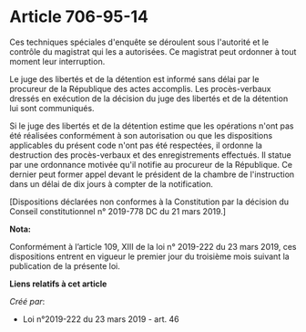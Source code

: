 # Article 706-95-14

Ces techniques spéciales d'enquête se déroulent sous l'autorité et le contrôle du magistrat qui les a autorisées. Ce
magistrat peut ordonner à tout moment leur interruption.

Le juge des libertés et de la détention est informé sans délai par le procureur de la République des actes accomplis. Les
procès-verbaux dressés en exécution de la décision du juge des libertés et de la détention lui sont communiqués.

Si le juge des libertés et de la détention estime que les opérations n'ont pas été réalisées conformément à son autorisation
ou que les dispositions applicables du présent code n'ont pas été respectées, il ordonne la destruction des procès-verbaux et
des enregistrements effectués. Il statue par une ordonnance motivée qu'il notifie au procureur de la République. Ce dernier
peut former appel devant le président de la chambre de l'instruction dans un délai de dix jours à compter de la notification.

[Dispositions déclarées non conformes à la Constitution par la décision du Conseil constitutionnel n° 2019-778 DC du 21 mars
2019.]

**Nota:**

Conformément à l’article 109, XIII de la loi n° 2019-222 du 23 mars 2019, ces dispositions entrent en vigueur le premier jour
du troisième mois suivant la publication de la présente loi.

**Liens relatifs à cet article**

_Créé par_:

  - Loi n°2019-222 du 23 mars 2019 - art. 46
